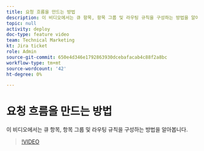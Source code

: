 ```yaml
---
title: 요청 흐름을 만드는 방법
description: 이 비디오에서는 큐 항목, 항목 그룹 및 라우팅 규칙을 구성하는 방법을 알아봅니다.
topic: null
activity: deploy
doc-type: feature video
team: Technical Marketing
kt: Jira ticket
role: Admin
source-git-commit: 650e4d346e1792863930dcebafacab4c88f2a8bc
workflow-type: tm+mt
source-wordcount: '42'
ht-degree: 0%

---
```


# 요청 흐름을 만드는 방법

이 비디오에서는 큐 항목, 항목 그룹 및 라우팅 규칙을 구성하는 방법을 알아봅니다.

>[!VIDEO](https://video.tv.adobe.com/v/335223/?quality=12&learn=on)
